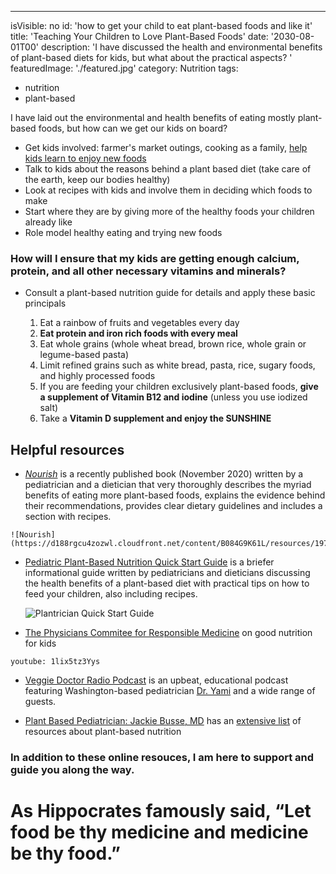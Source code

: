 ---
isVisible: no
id: 'how to get your child to eat plant-based foods and like it'
title: 'Teaching Your Children to Love Plant-Based Foods'
date: '2030-08-01T00'
description: 'I have discussed the health and environmental benefits of plant-based diets for kids, but what about the practical aspects? '
featuredImage: './featured.jpg'
category: Nutrition
tags:
  - nutrition
  - plant-based


I have laid out the environmental and health benefits of eating mostly plant-based foods, but how can we get our kids on board?

* Get kids involved: farmer's market outings, cooking as a family, [help kids learn to enjoy new foods](https://www.drnadiv.com/veggies/)
* Talk to kids about the reasons behind a plant based diet (take care of the earth, keep our bodies healthy)
* Look at recipes with kids and involve them in deciding which foods to make
* Start where they are by giving more of the healthy foods your children already like
* Role model healthy eating and trying new foods

### How will I ensure that my kids are getting enough calcium, protein, and all other necessary vitamins and minerals?

* Consult a plant-based nutrition guide for details and apply these basic principals

  1. Eat a rainbow of fruits and vegetables every day
  2. **Eat protein and iron rich foods with every meal**
  3. Eat whole grains (whole wheat bread, brown rice, whole grain or legume-based pasta)
  4. Limit refined grains such as white bread, pasta, rice, sugary foods, and highly processed foods
  5. If you are feeding your children exclusively plant-based foods, **give a supplement of Vitamin B12 and iodine** (unless you use iodized salt)
  6. Take a **Vitamin D supplement and enjoy the SUNSHINE**
  
  
## Helpful resources
  
   * [_Nourish_](https://nourishthebook.com/) is a recently published book (November 2020) written by a pediatrician and a dietician that very thoroughly describes the myriad benefits of eating more plant-based foods, explains the evidence behind their recommendations, provides clear dietary guidelines and includes a section with recipes.
   
    ![Nourish](https://d188rgcu4zozwl.cloudfront.net/content/B084G9K61L/resources/1979855281)
   
 * [Pediatric Plant-Based Nutrition Quick Start Guide](https://plantricianproject.org/quickstartguide) is a briefer informational guide written by pediatricians and dieticians discussing the health benefits of a plant-based diet with practical tips on how to feed your children, also including recipes. 
 
    ![Plantrician Quick Start Guide](https://plantricianproject.org/admin/resources/pediatric-qsg-w590.jpg)
 
  * [The Physicians Commitee for Responsible Medicine](https://www.pcrm.org/good-nutrition/nutrition-for-kids) on good nutrition for kids

`youtube: 1lix5tz3Yys`

 * [Veggie Doctor Radio Podcast](https://veggiedoctor.libsyn.com/) is an upbeat, educational podcast featuring Washington-based pediatrician [Dr. Yami](https://www.doctoryami.com/) and a wide range of guests. 
 
 * [Plant Based Pediatrician: Jackie Busse, MD](https://www.plantbasedpediatrician.com/) has an [extensive list](https://www.plantbasedpediatrician.com/resources-2) of resources about plant-based nutrition
 

### In addition to these online resouces, I am here to support and guide you along the way.  

# As Hippocrates famously said, “Let food be thy medicine and medicine be thy food.”

  
  
